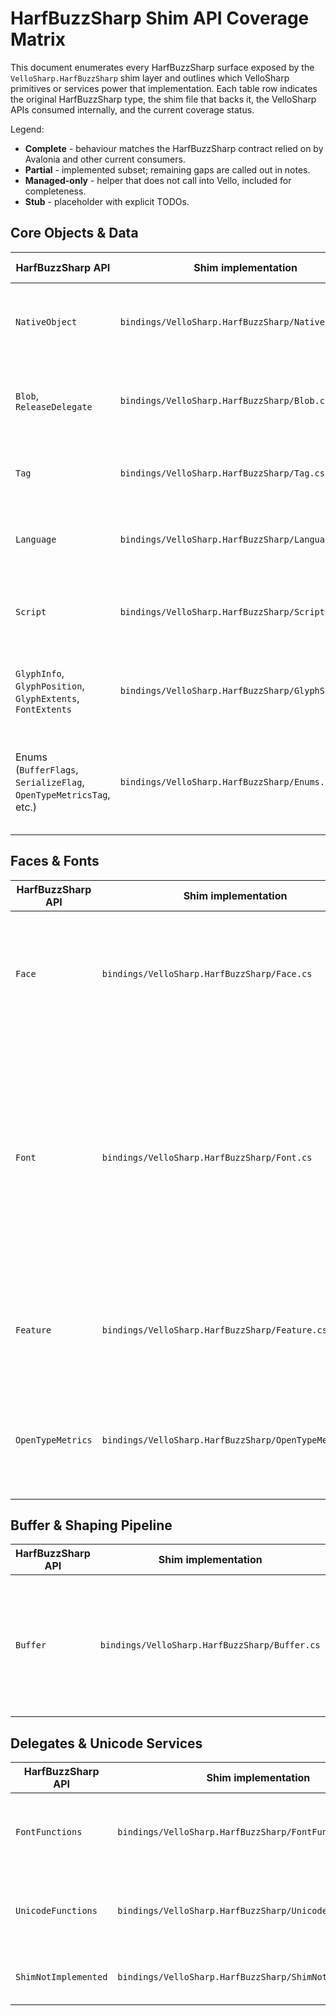 # HarfBuzzSharp Shim API Coverage Matrix

This document enumerates every HarfBuzzSharp surface exposed by the `VelloSharp.HarfBuzzSharp` shim layer and outlines which VelloSharp primitives or services power that implementation. Each table row indicates the original HarfBuzzSharp type, the shim file that backs it, the VelloSharp APIs consumed internally, and the current coverage status.

Legend:

- **Complete** - behaviour matches the HarfBuzzSharp contract relied on by Avalonia and other current consumers.
- **Partial** - implemented subset; remaining gaps are called out in notes.
- **Managed-only** - helper that does not call into Vello, included for completeness.
- **Stub** - placeholder with explicit TODOs.

## Core Objects & Data

| HarfBuzzSharp API | Shim implementation | VelloSharp usage | Status / notes |
| --- | --- | --- | --- |
| `NativeObject` | `bindings/VelloSharp.HarfBuzzSharp/NativeObject.cs` | - | Managed-only - shared dispose pattern for shim handles; clears managed/Vello references without calling native code. |
| `Blob`, `ReleaseDelegate` | `bindings/VelloSharp.HarfBuzzSharp/Blob.cs` | - | Managed-only - pinned memory wrapper with optional release delegate; `FaceCount` fixed at 1 so multi-face collections still TODO. |
| `Tag` | `bindings/VelloSharp.HarfBuzzSharp/Tag.cs` | - | Managed-only - reproduces HarfBuzz tag parsing/formatting so feature and script tags survive round-tripping. |
| `Language` | `bindings/VelloSharp.HarfBuzzSharp/Language.cs` | - | Managed-only - normalises BCP-47 strings, defaulting to `und`; Buffer consumes it purely in managed code. |
| `Script` | `bindings/VelloSharp.HarfBuzzSharp/Script.cs` | - | Managed-only - wraps four-char tags and infers direction for a curated RTL set; scripts outside that list default to LTR today. |
| `GlyphInfo`, `GlyphPosition`, `GlyphExtents`, `FontExtents` | `bindings/VelloSharp.HarfBuzzSharp/GlyphStructs.cs` | - | Managed-only - lightweight structs mirroring HarfBuzz layouts so Buffer and Font can shuttle Vello shaper results. |
| Enums (`BufferFlags`, `SerializeFlag`, `OpenTypeMetricsTag`, etc.) | `bindings/VelloSharp.HarfBuzzSharp/Enums.cs` | - | Managed-only - exposes flag enums; Buffer currently ignores several flags (`RemoveDefaultIgnorables`, `GlyphFlags`, JSON formats) pending parity work. |

## Faces & Fonts

| HarfBuzzSharp API | Shim implementation | VelloSharp usage | Status / notes |
| --- | --- | --- | --- |
| `Face` | `bindings/VelloSharp.HarfBuzzSharp/Face.cs` | `VelloSharp.Font.Load`, `NativeMethods.vello_font_get_metrics` | Partial - loads blob data via Vello to compute units-per-EM and glyph count; `Tables` still throws `ShimNotImplemented` and `ReferenceTable` falls back to the full blob when no provider is supplied. |
| `Font` | `bindings/VelloSharp.HarfBuzzSharp/Font.cs` | `VelloSharp.Text.VelloTextShaperCore.ShapeUtf16`, `VelloSharp.Text.VelloTextShaperOptions`, `NativeMethods.vello_font_get_glyph_index`, `NativeMethods.vello_font_get_glyph_metrics` | Partial - shapes text with the Vello shaper and maps glyph indices/metrics; honours custom delegates for nominal/variation glyphs and horizontal advances, but kerning, origin, contour, and naming delegates are defined yet unused, and variation axis/vertical metrics plumbing is still missing. |
| `Feature` | `bindings/VelloSharp.HarfBuzzSharp/Feature.cs` | `VelloSharp.Text.VelloOpenTypeFeature` | Managed-only - simple value object that converts directly into Vello feature options; semantics match upstream HarfBuzzSharp. |
| `OpenTypeMetrics` | `bindings/VelloSharp.HarfBuzzSharp/OpenTypeMetrics.cs` | `NativeMethods.vello_font_get_metrics` | Partial - horizontal underline/strike metrics and ascender/descender derive from Vello; caret values and variation queries currently throw via `ShimNotImplemented`. |

## Buffer & Shaping Pipeline

| HarfBuzzSharp API | Shim implementation | VelloSharp usage | Status / notes |
| --- | --- | --- | --- |
| `Buffer` | `bindings/VelloSharp.HarfBuzzSharp/Buffer.cs` | `VelloSharp.Text.VelloTextShaperCore.ShapeUtf16`, `NativeMethods.vello_font_get_glyph_index`, `NativeMethods.vello_font_get_glyph_metrics` | Partial - handles UTF-8/16/32 ingestion, cluster reversal, glyph normalisation, and text serialisation; only text serialisation is supported today (`SerializeFormat.Json`/glyph-name flags ignored) and most `BufferFlags`/Unicode delegate hooks are placeholders. |

## Delegates & Unicode Services

| HarfBuzzSharp API | Shim implementation | VelloSharp usage | Status / notes |
| --- | --- | --- | --- |
| `FontFunctions` | `bindings/VelloSharp.HarfBuzzSharp/FontFunctions.cs` | - | Partial - stores custom delegate hooks and exposes immutability toggles, but destroy callbacks passed into setters are ignored and only the nominal/variation/horizontal metrics delegates are currently invoked by `Font`. |
| `UnicodeFunctions` | `bindings/VelloSharp.HarfBuzzSharp/UnicodeFunctions.cs` | - | Partial - retains user-supplied delegates; Buffer currently consults only `Script` for direction guessing while combining/mirroring/compose/decompose remain unused, and destroy callbacks are ignored. |
| `ShimNotImplemented` | `bindings/VelloSharp.HarfBuzzSharp/ShimNotImplemented.cs` | - | Managed-only - DEBUG-only guard that throws for incomplete APIs; presently triggered by `Face.Tables` and `OpenTypeMetrics.GetVariation*`. |
